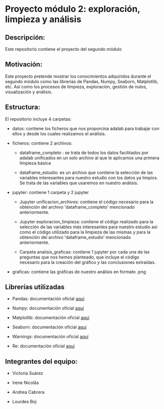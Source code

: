 # Proyecto módulo 2: exploración, limpieza y análisis

## Descripción:

Este repositorio contiene el proyecto del segundo módulo 

## Motivación:

Este proyecto pretende mostrar los conocimientos adquiridos durante el segundo módulo como las librerías de Pandas, Numpy, Seaborn, Matplotlib, etc. Así como los procesos de limpieza, exploración, gestión de nulos, visualización y análisis.

## Estructura:

El repositorio incluye 4 carpetas:

- datos: contiene los ficheros que nos proporcina adalab para trabajar con ellos y desde los cuales realizamos el análisis.

- ficheros: contiene 2 archivos:

    - dataframe_completo : se trata de todos los datos facilitados por adalab unificados en un solo archivo al que le aplicamos una primera limpieza básica

    - dataframe_estudio: es un archivo que contiene la selección de las variables interesantes para nuestro estudio con los datos ya limpios. Se trata de las variables que usaremos en nuestro análisis.

- jupyter: contiene 1 carpeta y 2 jupyter

    - Jupyter unificacion_archivos: contiene el código necesario para la obtención del archivo 'dataframe_completo' mencionado anteriormente.

    - Jupyter exploracion_limpieza: contiene el código realizado para la selección de las variables más interesantes para nuestro estudio así como el código utilizado para la limpieza de las mismas y para la obtención del archivo 'dataframe_estudio' mencionado anteriormente.

    - Carpeta analisis_graficas: contiene 1 jupyter por cada una de las preguntas que nos hemos planteado, que incluye el código necesario para la creación del gráfico y las conclusiones extraídas.

- graficas: contiene las gráficas de nuestro análisis en formato .png

## Librerías utilizadas

- Pandas: documentación oficial [aquí](https://pandas.pydata.org/docs/)

- Numpy: documentación oficial [aquí](https://numpy.org/doc/stable/user/)

- Matplotlib: documentación oficial [aquí](https://matplotlib.org/stable/users/index.html)

- Seaborn: documentación oficial [aquí](https://seaborn.pydata.org/tutorial.html)

- Warnings: documentación oficial [aquí](https://docs.python.org/3/library/warnings.html)

- Re: documentación oficial [aquí](https://docs.python.org/3/library/re.html)

## Integrantes del equipo:

- Victoria Suárez

- Irene Nicolás

- Andrea Cabrera

- Lourdes Boj

